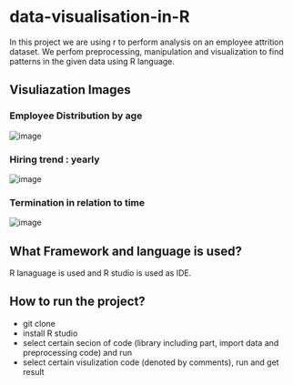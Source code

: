 # data-visualisation-in-R
In this project we are using r to perform analysis on an employee attrition dataset. We perfom preprocessing, manipulation and visualization to find patterns in the given data using R language.

## Visuliazation Images
### Employee Distribution by age
![image](https://github.com/rachit5t/School-Site/assets/117898868/e361b2b3-273a-4710-ae0f-4e7cfecf4165)
### Hiring trend : yearly
![image](https://github.com/rachit5t/School-Site/assets/117898868/d1126328-3406-4802-afad-3c5c87566f9a)
### Termination in relation to time
![image](https://github.com/rachit5t/School-Site/assets/117898868/72862bf6-1a47-4a5f-bf91-255dbe1a65b4)

## What Framework and language is used?
R lanaguage is used and R studio is used as IDE.

## How to run the project?
- git clone
- install R studio
- select certain secion of code (library including part, import data and preprocessing code) and run
- select certain visulization code (denoted by comments), run and get result 
